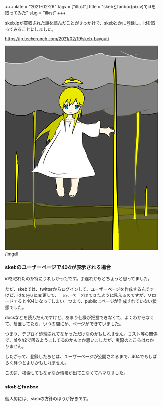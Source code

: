 +++
date = "2021-02-26"
tags = ["illust"]
title = "skebとfanbox(pixiv)でidを取ってみた"
slug = "illust"
+++

skeb.jpが買収された話を読んだことがきっかけで、skebとかに登録し、idを取ってみることにしました。

https://jp.techcrunch.com/2021/02/19/skeb-buyout/

![](/img/yui_64.png)
[/imgall](/imgall)

### skebのユーザーページで404が表示される場合

idを取れたのが特にうれしかったです。手遅れかもとちょっと思ってました。

ただ、skebでは、twitterからログインして、ユーザーページを作成するんですけど、idをsyuiに変更して、一応、ページはできたように見えるのですが、リロードすると404になってしまい、つまり、publicにページが作成されていない状態でした。

docsなどを読んだんですけど、あまり仕様が把握できなくて、よくわからなくて、放置してたら、いつの間にか、ページができていました。

つまり、デプロイ処理されてなかっただけなのかもしれません。コスト等の関係で、h1やh2で回るようにしてるのかもとか思いましたが、実際のところはわかりません。

したがって、登録したあとは、ユーザーページが公開されるまで、404でもしばらく待つとよいかもしれません。

この辺、検索してもなかなか情報が出てこなくてハマりました。

### skebとfanbox

個人的には、skebの方針のほうが好きです。

